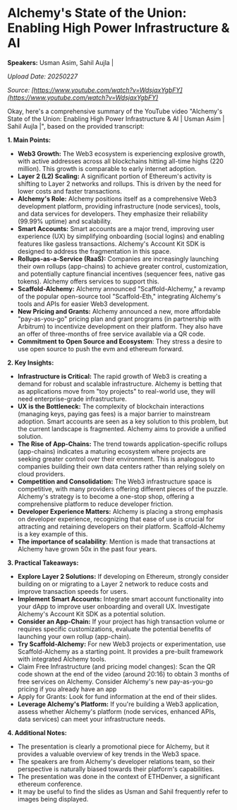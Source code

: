 # Alchemy's State of the Union: Enabling High Power Infrastructure & AI

**Speakers:** Usman Asim, Sahil Aujla |


*Upload Date: 20250227*

*Source: [https://www.youtube.com/watch?v=WdsjaxYgbFY](https://www.youtube.com/watch?v=WdsjaxYgbFY)*

Okay, here's a comprehensive summary of the YouTube video "Alchemy's State of the Union: Enabling High Power Infrastructure & AI | Usman Asim | Sahil Aujla |", based on the provided transcript:

**1. Main Points:**

*   **Web3 Growth:** The Web3 ecosystem is experiencing explosive growth, with active addresses across all blockchains hitting all-time highs (220 million). This growth is comparable to early internet adoption.
*   **Layer 2 (L2) Scaling:** A significant portion of Ethereum's activity is shifting to Layer 2 networks and rollups. This is driven by the need for lower costs and faster transactions.
*   **Alchemy's Role:** Alchemy positions itself as a comprehensive Web3 development platform, providing infrastructure (node services), tools, and data services for developers.  They emphasize their reliability (99.99% uptime) and scalability.
*   **Smart Accounts:** Smart accounts are a major trend, improving user experience (UX) by simplifying onboarding (social logins) and enabling features like gasless transactions.  Alchemy's Account Kit SDK is designed to address the fragmentation in this space.
*   **Rollups-as-a-Service (RaaS):** Companies are increasingly launching their own rollups (app-chains) to achieve greater control, customization, and potentially capture financial incentives (sequencer fees, native gas tokens). Alchemy offers services to support this.
*   **Scaffold-Alchemy:** Alchemy announced "Scaffold-Alchemy," a revamp of the popular open-source tool "Scaffold-Eth," integrating Alchemy's tools and APIs for easier Web3 development.
*   **New Pricing and Grants:** Alchemy announced a new, more affordable "pay-as-you-go" pricing plan and grant programs (in partnership with Arbitrum) to incentivize development on their platform. They also have an offer of three-months of free service available via a QR code.
*   **Commitment to Open Source and Ecosystem**: They stress a desire to use open source to push the evm and ethereum forward.

**2. Key Insights:**

*   **Infrastructure is Critical:** The rapid growth of Web3 is creating a demand for robust and scalable infrastructure.  Alchemy is betting that as applications move from "toy projects" to real-world use, they will need enterprise-grade infrastructure.
*   **UX is the Bottleneck:** The complexity of blockchain interactions (managing keys, paying gas fees) is a major barrier to mainstream adoption. Smart accounts are seen as a key solution to this problem, but the current landscape is fragmented.  Alchemy aims to provide a unified solution.
*   **The Rise of App-Chains:**  The trend towards application-specific rollups (app-chains) indicates a maturing ecosystem where projects are seeking greater control over their environment.  This is analogous to companies building their own data centers rather than relying solely on cloud providers.
*   **Competition and Consolidation:** The Web3 infrastructure space is competitive, with many providers offering different pieces of the puzzle. Alchemy's strategy is to become a one-stop shop, offering a comprehensive platform to reduce developer friction.
*   **Developer Experience Matters:**  Alchemy is placing a strong emphasis on developer experience, recognizing that ease of use is crucial for attracting and retaining developers on their platform.  Scaffold-Alchemy is a key example of this.
*   **The importance of scalability**: Mention is made that transactions at Alchemy have grown 50x in the past four years.

**3. Practical Takeaways:**

*   **Explore Layer 2 Solutions:** If developing on Ethereum, strongly consider building on or migrating to a Layer 2 network to reduce costs and improve transaction speeds for users.
*   **Implement Smart Accounts:** Integrate smart account functionality into your dApp to improve user onboarding and overall UX. Investigate Alchemy's Account Kit SDK as a potential solution.
*   **Consider an App-Chain:** If your project has high transaction volume or requires specific customizations, evaluate the potential benefits of launching your own rollup (app-chain).
*   **Try Scaffold-Alchemy:** For new Web3 projects or experimentation, use Scaffold-Alchemy as a starting point. It provides a pre-built framework with integrated Alchemy tools.
* Claim Free Infrastructure (and pricing model changes): Scan the QR code shown at the end of the video (around 20:16) to obtain 3 months of free services on Alchemy. Consider Alchemy's new pay-as-you-go pricing if you already have an app
* Apply for Grants: Look for fund information at the end of their slides.
*   **Leverage Alchemy's Platform:** If you're building a Web3 application, assess whether Alchemy's platform (node services, enhanced APIs, data services) can meet your infrastructure needs.

**4. Additional Notes:**

*   The presentation is clearly a promotional piece for Alchemy, but it provides a valuable overview of key trends in the Web3 space.
*   The speakers are from Alchemy's developer relations team, so their perspective is naturally biased towards their platform's capabilities.
* The presentation was done in the context of ETHDenver, a significant ethereum conference.
* It may be useful to find the slides as Usman and Sahil frequently refer to images being displayed.